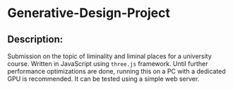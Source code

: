 # Generative-Design-Project

## Description:
Submission on the topic of liminality and liminal places for a university course. Written in JavaScript using `three.js` framework. Until further performance optimizations are done, running this on a PC with a dedicated GPU is recommended. It can be tested using a simple web server.
